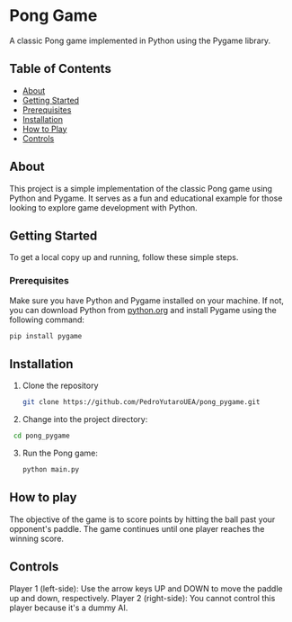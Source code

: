 # Pong Game

A classic Pong game implemented in Python using the Pygame library.

## Table of Contents

- [About](#about)
- [Getting Started](#getting-started)
- [Prerequisites](#prerequisites)
- [Installation](#installation)
- [How to Play](#how-to-play)
- [Controls](#controls)

## About

This project is a simple implementation of the classic Pong game using Python and Pygame. It serves as a fun and educational example for those looking to explore game development with Python.

## Getting Started

To get a local copy up and running, follow these simple steps.

### Prerequisites

Make sure you have Python and Pygame installed on your machine. If not, you can download Python from [python.org](https://www.python.org/downloads/) and install Pygame using the following command:

```bash
pip install pygame
```
## Installation
1. Clone the repository
   ```bash
   git clone https://github.com/PedroYutaroUEA/pong_pygame.git
2. Change into the project directory:
  ```bash
   cd pong_pygame
  ```
3. Run the Pong game:
   ```bash
   python main.py

## How to play
The objective of the game is to score points by hitting the ball past your opponent's paddle. The game continues until one player reaches the winning score.

## Controls
Player 1 (left-side): Use the arrow keys UP and DOWN to move the paddle up and down, respectively.
Player 2 (right-side): You cannot control this player because it's a dummy AI.
